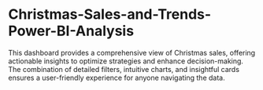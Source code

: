 # Christmas-Sales-and-Trends-Power-BI-Analysis
This dashboard provides a comprehensive view of Christmas sales, offering actionable insights to optimize strategies and enhance decision-making. The combination of detailed filters, intuitive charts, and insightful cards ensures a user-friendly experience for anyone navigating the data.
